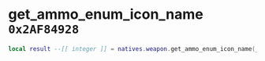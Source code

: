 # get_ammo_enum_icon_name `0x2AF84928`

```lua
local result --[[ integer ]] = natives.weapon.get_ammo_enum_icon_name(_unk0 --[[ integer ]])
```